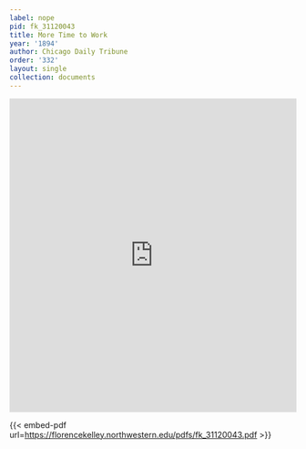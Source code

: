 ```yaml
---
label: nope
pid: fk_31120043
title: More Time to Work
year: '1894'
author: Chicago Daily Tribune
order: '332'
layout: single
collection: documents
---
```

<iframe src="https://northwestern.app.box.com/embed/s/utayma9dmc2id3cq8k4xxauqqgs41ypy?sortColumn=date&view=list" width="100%" height="550" frameborder="0" allowfullscreen webkitallowfullscreen msallowfullscreen></iframe>


{{< embed-pdf url=https://florencekelley.northwestern.edu/pdfs/fk_31120043.pdf >}}